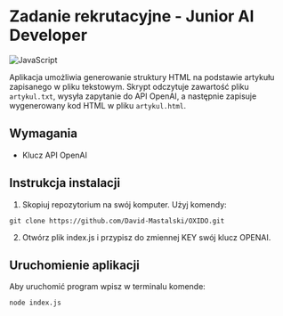 # Zadanie rekrutacyjne - Junior AI Developer
![JavaScript](https://img.shields.io/badge/javascript-%23323330.svg?style=for-the-badge&logo=javascript&logoColor=%23F7DF1E)

Aplikacja umożliwia generowanie struktury HTML na podstawie artykułu zapisanego w pliku tekstowym. Skrypt odczytuje zawartość pliku `artykul.txt`, wysyła zapytanie do API OpenAI, a następnie zapisuje wygenerowany kod HTML w pliku `artykul.html`.

## Wymagania
- Klucz API OpenAI

## Instrukcja instalacji
1. Skopiuj repozytorium na swój komputer. Użyj komendy:
```
git clone https://github.com/David-Mastalski/OXIDO.git
``` 
2. Otwórz plik index.js i przypisz do zmiennej KEY swój klucz OPENAI.

## Uruchomienie aplikacji
Aby uruchomić program wpisz w terminalu komende:
```
node index.js
``` 
